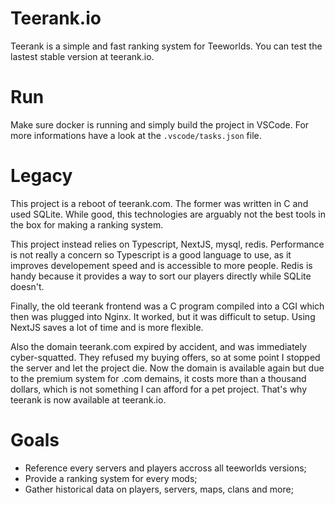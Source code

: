 # Teerank.io

Teerank is a simple and fast ranking system for Teeworlds. You can test the
lastest stable version at teerank.io.

# Run

Make sure docker is running and simply build the project in VSCode.  For more
informations have a look at the `.vscode/tasks.json` file.

# Legacy

This project is a reboot of teerank.com.  The former was written in C and used
SQLite.  While good, this technologies are arguably not the best tools in the
box for making a ranking system.

This project instead relies on Typescript, NextJS, mysql, redis.  Performance is
not really a concern so Typescript is a good language to use, as it improves
developement speed and is accessible to more people.  Redis is handy because it
provides a way to sort our players directly while SQLite doesn't.

Finally, the old teerank frontend was a C program compiled into a CGI which then
was plugged into Nginx.  It worked, but it was difficult to setup.  Using NextJS
saves a lot of time and is more flexible.

Also the domain teerank.com expired by accident, and was immediately
cyber-squatted.  They refused my buying offers, so at some point I stopped the
server and let the project die.  Now the domain is available again but due to
the premium system for .com demains, it costs more than a thousand dollars,
which is not something I can afford for a pet project.  That's why teerank is
now available at teerank.io.

# Goals

  - Reference every servers and players accross all teeworlds versions;
  - Provide a ranking system for every mods;
  - Gather historical data on players, servers, maps, clans and more;
